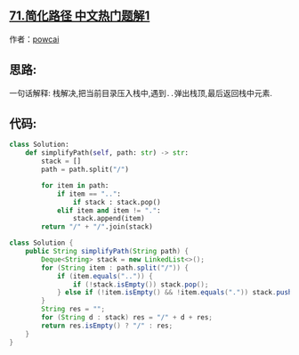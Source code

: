 ## [71.简化路径 中文热门题解1](https://leetcode.cn/problems/simplify-path/solutions/100000/zhan-by-powcai)

作者：[powcai](https://leetcode.cn/u/powcai)
## 思路:

一句话解释:  栈解决,把当前目录压入栈中,遇到`..`弹出栈顶,最后返回栈中元素.

## 代码:

```python [1]
class Solution:
    def simplifyPath(self, path: str) -> str:
        stack = []
        path = path.split("/")

        for item in path:
            if item == "..":
                if stack : stack.pop()
            elif item and item != ".":
                stack.append(item)
        return "/" + "/".join(stack)
```



```java [1]
class Solution {
    public String simplifyPath(String path) {
        Deque<String> stack = new LinkedList<>();
        for (String item : path.split("/")) {
            if (item.equals("..")) {
                if (!stack.isEmpty()) stack.pop();
            } else if (!item.isEmpty() && !item.equals(".")) stack.push(item);
        }
        String res = "";
        for (String d : stack) res = "/" + d + res;
        return res.isEmpty() ? "/" : res;  
    }
}
```

